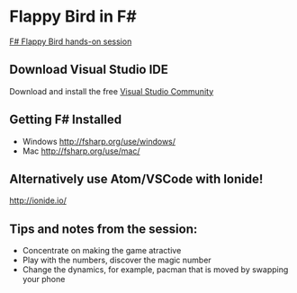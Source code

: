 
# Flappy Bird in F&#35;

[F# Flappy Bird hands-on session](https://www.meetup.com/FSharpBristol/events/231363658/)

## Download Visual Studio IDE

Download and install the free [Visual Studio Community](https://www.visualstudio.com/vs/community/)

## Getting F# Installed

* Windows <http://fsharp.org/use/windows/>
* Mac <http://fsharp.org/use/mac/>

## Alternatively use Atom/VSCode with Ionide!

<http://ionide.io/>

## Tips and notes from the session:

* Concentrate on making the game atractive
* Play with the numbers, discover the magic number
* Change the dynamics, for example, pacman that is moved by swapping your phone
